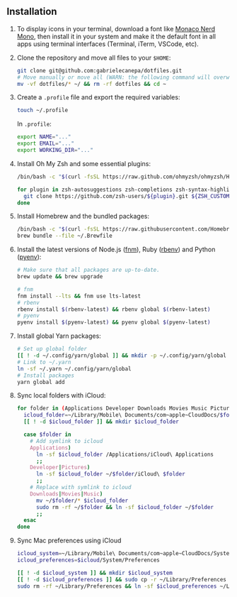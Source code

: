 ## Installation

1. To display icons in your terminal, download a font like [Monaco Nerd Mono](https://github.com/Karmenzind/monaco-nerd-fonts/blob/master/fonts/Monaco%20Nerd%20Font%20Complete%20Mono.ttf?raw=true), then install it in your system and make it the default font in all apps using terminal interfaces (Terminal, iTerm, VSCode, etc).

2. Clone the repository and move all files to your `$HOME`:

    ```sh
    git clone git@github.com:gabrielecanepa/dotfiles.git
    # Move manually or move all (WARN: the following command will overwrite any existing file)
    mv -vf dotfiles/* ~/ && rm -rf dotfiles && cd ~
    ```

3. Create a `.profile` file and export the required variables:

    ```sh
    touch ~/.profile
    ```

    In `.profile`:

    ```sh
    export NAME="..."
    export EMAIL="..."
    export WORKING_DIR="..."
    ```

4. Install Oh My Zsh and some essential plugins:

    ```sh
    /bin/bash -c "$(curl -fsSL https://raw.github.com/ohmyzsh/ohmyzsh/HEAD/tools/install.sh)"

    for plugin in zsh-autosuggestions zsh-completions zsh-syntax-highlighting; do
      git clone https://github.com/zsh-users/${plugin}.git ${ZSH_CUSTOM:-~/.oh-my-zsh/custom}/plugins/${plugin}
    done
    ```

5. Install Homebrew and the bundled packages:

    ```sh
    /bin/bash -c "$(curl -fsSL https://raw.githubusercontent.com/Homebrew/install/HEAD/install.sh)"
    brew bundle --file ~/.Brewfile
    ```

6. Install the latest versions of Node.js ([fnm](https://github.com/Schniz/fnm)), Ruby ([rbenv](https://github.com/rbenv/rbenv)) and Python ([pyenv](https://github.com/pyenv/pyenv)):

    ```sh
    # Make sure that all packages are up-to-date.
    brew update && brew upgrade

    # fnm
    fnm install --lts && fnm use lts-latest
    # rbenv
    rbenv install $(rbenv-latest) && rbenv global $(rbenv-latest)
    # pyenv
    pyenv install $(pyenv-latest) && pyenv global $(pyenv-latest)
    ```

7. Install global Yarn packages:

    ```sh
    # Set up global folder
    [[ ! -d ~/.config/yarn/global ]] && mkdir -p ~/.config/yarn/global
    # Link to ~/.yarn
    ln -sf ~/.yarn ~/.config/yarn/global
    # Install packages
    yarn global add
    ```

8. Sync local folders with iCloud:

    ```sh
    for folder in (Applications Developer Downloads Movies Music Pictures); do
      icloud_folder=~/Library/Mobile\ Documents/com~apple~CloudDocs/$folder
      [[ ! -d $icloud_folder ]] && mkdir $icloud_folder

      case $folder in
        # Add symlink to icloud
        Applications)
          ln -sf $icloud_folder /Applications/iCloud\ Applications
          ;;
        Developer|Pictures)
          ln -sf $icloud_folder ~/$folder/iCloud\ $folder
          ;;
        # Replace with symlink to icloud
        Downloads|Movies|Music)
          mv ~/$folder/* $icloud_folder
          sudo rm -rf ~/$folder && ln -sf $icloud_folder ~/$folder
          ;;
      esac
    done
    ```

9. Sync Mac preferences using iCloud

    ```sh
    icloud_system=~/Library/Mobile\ Documents/com~apple~CloudDocs/System/Preferences
    icloud_preferences=$icloud/System/Preferences

    [[ ! -d $icloud_system ]] && mkdir $icloud_system
    [[ ! -d $icloud_preferences ]] && sudo cp -r ~/Library/Preferences $icloud_preferences
    sudo rm -rf ~/Library/Preferences && ln -sf $icloud_preferences ~/Library/Preferences
    ```
